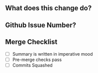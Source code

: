 ## What does this change do?

## Github Issue Number?

## Merge Checklist
- [ ] Summary is written in imperative mood
- [ ] Pre-merge checks pass
- [ ] Commits Squashed

